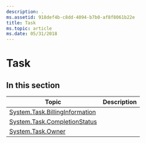 ```yaml
---
description: .
ms.assetid: 918def4b-c8dd-4094-b7b0-af8f8061b22e
title: Task
ms.topic: article
ms.date: 05/31/2018
---
```


# Task

## In this section



| Topic                                                                                        | Description |
|----------------------------------------------------------------------------------------------|-------------|
| [System.Task.BillingInformation](./props-system-task-billinginformation.md)<br/> |             |
| [System.Task.CompletionStatus](./props-system-task-completionstatus.md)<br/>     |             |
| [System.Task.Owner](./props-system-task-owner.md)<br/>                           |             |



 

 

 
